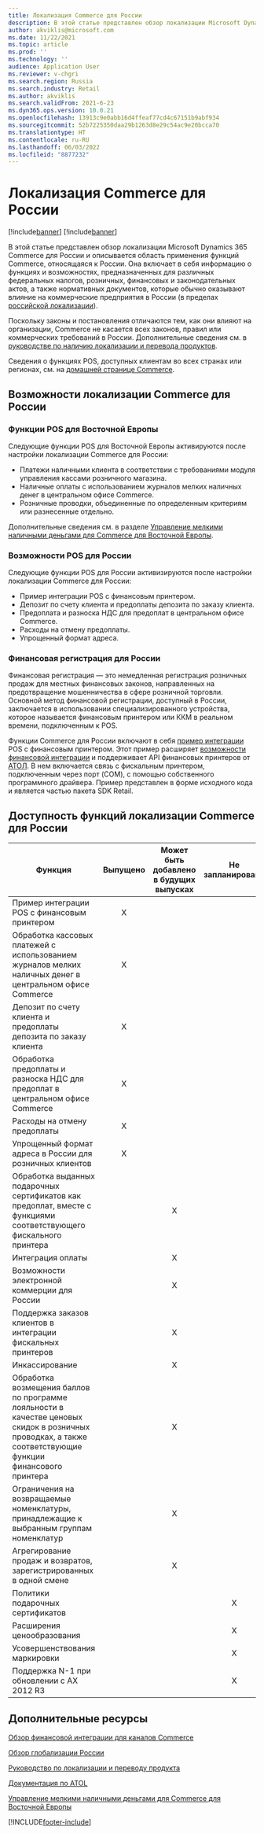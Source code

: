 ```yaml
---
title: Локализация Commerce для России
description: В этой статье представлен обзор локализации Microsoft Dynamics 365 Commerce для России.
author: akviklis@microsoft.com
ms.date: 11/22/2021
ms.topic: article
ms.prod: ''
ms.technology: ''
audience: Application User
ms.reviewer: v-chgri
ms.search.region: Russia
ms.search.industry: Retail
ms.author: akviklis
ms.search.validFrom: 2021-6-23
ms.dyn365.ops.version: 10.0.21
ms.openlocfilehash: 13913c9e0abb16d4ffeaf77cd4c67151b9abf934
ms.sourcegitcommit: 52b7225350daa29b1263d8e29c54ac9e20bcca70
ms.translationtype: HT
ms.contentlocale: ru-RU
ms.lasthandoff: 06/03/2022
ms.locfileid: "8877232"
---
```

# <a name="commerce-localization-for-russia"></a>Локализация Commerce для России

[!include[banner](../includes/banner.md)]
[!include[banner](../includes/preview-banner.md)]

В этой статье представлен обзор локализации Microsoft Dynamics 365 Commerce для России и описывается область применения функций Commerce, относящаяся к России. Она включает в себя информацию о функциях и возможностях, предназначенных для различных федеральных налогов, розничных, финансовых и законодательных актов, а также нормативных документов, которые обычно оказывают влияние на коммерческие предприятия в России (в пределах [российской локализации](../../finance/localizations/russia.md)).

Поскольку законы и постановления отличаются тем, как они влияют на организации, Commerce не касается всех законов, правил или коммерческих требований в России. Дополнительные сведения см. в [руководстве по наличию локализации и перевода продуктов](https://aka.ms/dynamics_365_international_availability_deck).

Сведения о функциях POS, доступных клиентам во всех странах или регионах, см. на [домашней странице Commerce](../index.md).

## <a name="capabilities-of-commerce-localization-for-russia"></a>Возможности локализации Commerce для России

### <a name="eastern-europe-specific-pos-features"></a>Функции POS для Восточной Европы

Следующие функции POS для Восточной Европы активируются после настройки локализации Commerce для России:

- Платежи наличными клиента в соответствии с требованиями модуля управления кассами розничного магазина.
- Наличные оплаты с использованием журналов мелких наличных денег в центральном офисе Commerce.
- Розничные проводки, объединенные по определенным критериям или разнесенные отдельно.

Дополнительные сведения см. в разделе [Управление мелкими наличными деньгами для Commerce для Восточной Европы](emea-eeu-petty-cash-for-retail.md).

### <a name="russia-specific-pos-features"></a>Возможности POS для России

Следующие функции POS для России активизируются после настройки локализации Commerce для России:

- Пример интеграции POS с финансовым принтером.
- Депозит по счету клиента и предоплаты депозита по заказу клиента.
- Предоплата и разноска НДС для предоплат в центральном офисе Commerce.
- Расходы на отмену предоплаты.
- Упрощенный формат адреса.

### <a name="fiscal-registration-for-russia"></a>Финансовая регистрация для России

Финансовая регистрация — это немедленная регистрация розничных продаж для местных финансовых законов, направленных на предотвращение мошенничества в сфере розничной торговли. Основной метод финансовой регистрации, доступный в России, заключается в использовании специализированного устройства, которое называется финансовым принтером или ККМ в реальном времени, подключенным к POS.

Функции Commerce для России включают в себя [пример интеграции](./rus-fpi-sample.md) POS с финансовым принтером. Этот пример расширяет [возможности финансовой интеграции](./fiscal-integration-for-retail-channel.md) и поддерживает API финансовых принтеров от [АТОЛ](http://integration.atol.ru/). В нем включается связь с фискальным принтером, подключенным через порт (COM), с помощью собственного программного драйвера. Пример представлен в форме исходного кода и является частью пакета SDK Retail.

## <a name="availability-of-commerce-localization-features-for-russia"></a>Доступность функций локализации Commerce для России

| Функция | Выпущено | Может быть добавлено в будущих выпусках | Не запланировано |
|-|:-:|:-:|:-:|
| Пример интеграции POS с финансовым принтером | Х |  |  |
| Обработка кассовых платежей с использованием журналов мелких наличных денег в центральном офисе Commerce | Х |  |  |
| Депозит по счету клиента и предоплаты депозита по заказу клиента | Х |  |  |
| Обработка предоплаты и разноска НДС для предоплат в центральном офисе Commerce | Х |  |  |
| Расходы на отмену предоплаты | Х |  |  |
| Упрощенный формат адреса в России для розничных клиентов | Х |  |  |
| Обработка выданных подарочных сертификатов как предоплат, вместе с функциями соответствующего фискального принтера |  | Х |  |
| Интеграция оплаты |  | Х |  |
| Возможности электронной коммерции для России |  | Х |  |
| Поддержка заказов клиентов в интеграции фискальных принтеров |  | Х |  |
| Инкассирование |  | Х |  |
| Обработка возмещения баллов по программе лояльности в качестве ценовых скидок в розничных проводках, а также соответствующие функции финансового принтера |  | Х |   |
| Ограничения на возвращаемые номенклатуры, принадлежащие к выбранным группам номенклатур |  | Х |  |
| Агрегирование продаж и возвратов, зарегистрированных в одной смене |  | Х |  |
| Политики подарочных сертификатов |  |  | Х |
| Расширения ценообразования |  |  | Х |
| Усовершенствования маркировки |  |  | Х |
| Поддержка N-1 при обновлении с AX 2012 R3 |  |  | Х |

## <a name="additional-resources"></a>Дополнительные ресурсы

[Обзор финансовой интеграции для каналов Commerce](fiscal-integration-for-retail-channel.md)

[Обзор глобализации России](../../finance/localizations/russia.md)

[Руководство по локализации и переводу продукта](https://aka.ms/dynamics_365_international_availability_deck)

[Документация по ATOL](http://integration.atol.ru/)

[Управление мелкими наличными деньгами для Commerce для Восточной Европы](emea-eeu-petty-cash-for-retail.md)

[!INCLUDE[footer-include](../../includes/footer-banner.md)]
